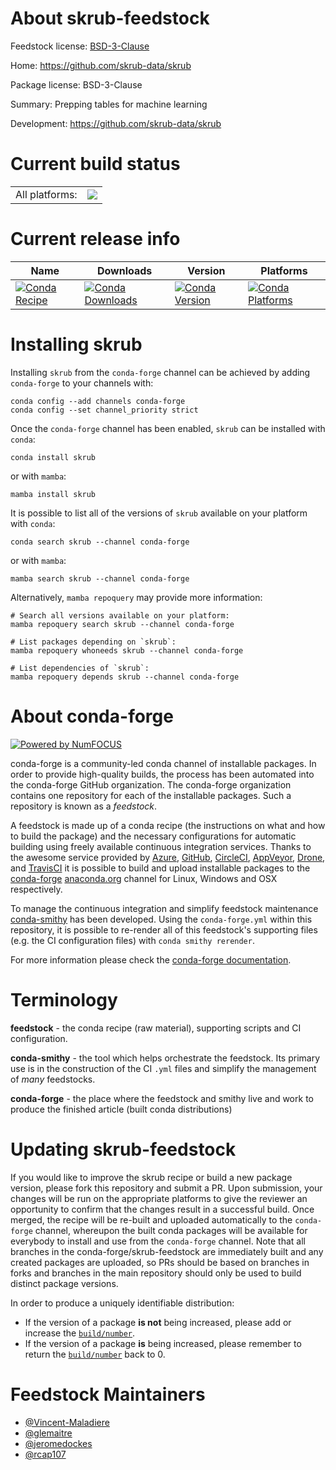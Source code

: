 About skrub-feedstock
=====================

Feedstock license: [BSD-3-Clause](https://github.com/conda-forge/skrub-feedstock/blob/main/LICENSE.txt)

Home: https://github.com/skrub-data/skrub

Package license: BSD-3-Clause

Summary: Prepping tables for machine learning

Development: https://github.com/skrub-data/skrub

Current build status
====================


<table><tr><td>All platforms:</td>
    <td>
      <a href="https://dev.azure.com/conda-forge/feedstock-builds/_build/latest?definitionId=21036&branchName=main">
        <img src="https://dev.azure.com/conda-forge/feedstock-builds/_apis/build/status/skrub-feedstock?branchName=main">
      </a>
    </td>
  </tr>
</table>

Current release info
====================

| Name | Downloads | Version | Platforms |
| --- | --- | --- | --- |
| [![Conda Recipe](https://img.shields.io/badge/recipe-skrub-green.svg)](https://anaconda.org/conda-forge/skrub) | [![Conda Downloads](https://img.shields.io/conda/dn/conda-forge/skrub.svg)](https://anaconda.org/conda-forge/skrub) | [![Conda Version](https://img.shields.io/conda/vn/conda-forge/skrub.svg)](https://anaconda.org/conda-forge/skrub) | [![Conda Platforms](https://img.shields.io/conda/pn/conda-forge/skrub.svg)](https://anaconda.org/conda-forge/skrub) |

Installing skrub
================

Installing `skrub` from the `conda-forge` channel can be achieved by adding `conda-forge` to your channels with:

```
conda config --add channels conda-forge
conda config --set channel_priority strict
```

Once the `conda-forge` channel has been enabled, `skrub` can be installed with `conda`:

```
conda install skrub
```

or with `mamba`:

```
mamba install skrub
```

It is possible to list all of the versions of `skrub` available on your platform with `conda`:

```
conda search skrub --channel conda-forge
```

or with `mamba`:

```
mamba search skrub --channel conda-forge
```

Alternatively, `mamba repoquery` may provide more information:

```
# Search all versions available on your platform:
mamba repoquery search skrub --channel conda-forge

# List packages depending on `skrub`:
mamba repoquery whoneeds skrub --channel conda-forge

# List dependencies of `skrub`:
mamba repoquery depends skrub --channel conda-forge
```


About conda-forge
=================

[![Powered by
NumFOCUS](https://img.shields.io/badge/powered%20by-NumFOCUS-orange.svg?style=flat&colorA=E1523D&colorB=007D8A)](https://numfocus.org)

conda-forge is a community-led conda channel of installable packages.
In order to provide high-quality builds, the process has been automated into the
conda-forge GitHub organization. The conda-forge organization contains one repository
for each of the installable packages. Such a repository is known as a *feedstock*.

A feedstock is made up of a conda recipe (the instructions on what and how to build
the package) and the necessary configurations for automatic building using freely
available continuous integration services. Thanks to the awesome service provided by
[Azure](https://azure.microsoft.com/en-us/services/devops/), [GitHub](https://github.com/),
[CircleCI](https://circleci.com/), [AppVeyor](https://www.appveyor.com/),
[Drone](https://cloud.drone.io/welcome), and [TravisCI](https://travis-ci.com/)
it is possible to build and upload installable packages to the
[conda-forge](https://anaconda.org/conda-forge) [anaconda.org](https://anaconda.org/)
channel for Linux, Windows and OSX respectively.

To manage the continuous integration and simplify feedstock maintenance
[conda-smithy](https://github.com/conda-forge/conda-smithy) has been developed.
Using the ``conda-forge.yml`` within this repository, it is possible to re-render all of
this feedstock's supporting files (e.g. the CI configuration files) with ``conda smithy rerender``.

For more information please check the [conda-forge documentation](https://conda-forge.org/docs/).

Terminology
===========

**feedstock** - the conda recipe (raw material), supporting scripts and CI configuration.

**conda-smithy** - the tool which helps orchestrate the feedstock.
                   Its primary use is in the construction of the CI ``.yml`` files
                   and simplify the management of *many* feedstocks.

**conda-forge** - the place where the feedstock and smithy live and work to
                  produce the finished article (built conda distributions)


Updating skrub-feedstock
========================

If you would like to improve the skrub recipe or build a new
package version, please fork this repository and submit a PR. Upon submission,
your changes will be run on the appropriate platforms to give the reviewer an
opportunity to confirm that the changes result in a successful build. Once
merged, the recipe will be re-built and uploaded automatically to the
`conda-forge` channel, whereupon the built conda packages will be available for
everybody to install and use from the `conda-forge` channel.
Note that all branches in the conda-forge/skrub-feedstock are
immediately built and any created packages are uploaded, so PRs should be based
on branches in forks and branches in the main repository should only be used to
build distinct package versions.

In order to produce a uniquely identifiable distribution:
 * If the version of a package **is not** being increased, please add or increase
   the [``build/number``](https://docs.conda.io/projects/conda-build/en/latest/resources/define-metadata.html#build-number-and-string).
 * If the version of a package **is** being increased, please remember to return
   the [``build/number``](https://docs.conda.io/projects/conda-build/en/latest/resources/define-metadata.html#build-number-and-string)
   back to 0.

Feedstock Maintainers
=====================

* [@Vincent-Maladiere](https://github.com/Vincent-Maladiere/)
* [@glemaitre](https://github.com/glemaitre/)
* [@jeromedockes](https://github.com/jeromedockes/)
* [@rcap107](https://github.com/rcap107/)

